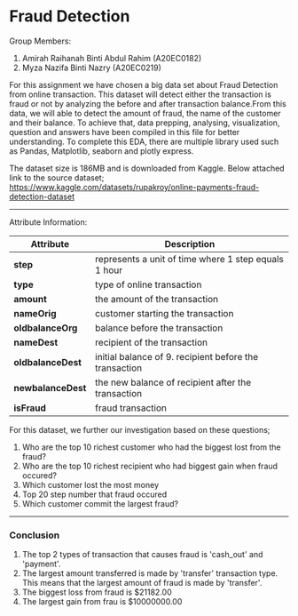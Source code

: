 # Fraud Detection
Group Members:
1. Amirah Raihanah Binti Abdul Rahim (A20EC0182)
2. Myza Nazifa Binti Nazry (A20EC0219)

For this assignment we have chosen a big data set about Fraud Detection from online transaction. This dataset will detect either the transaction is fraud or not by analyzing the before and after transaction balance.From this data, we will able to detect the amount of fraud, the name of the customer and their balance. To achieve that, data prepping, analysing, visualization, question and answers have been compiled in this file for better understanding. To complete this EDA, there are multiple library used such as Pandas, Matplotlib, seaborn and plotly express.

The dataset size is 186MB and is downloaded from Kaggle. Below attached link to the source dataset;
https://www.kaggle.com/datasets/rupakroy/online-payments-fraud-detection-dataset

---

Attribute Information:

| Attribute | Description |
| --- | --- |
| **step** |    represents a unit of time where 1 step equals 1 hour |
|**type** |   type of online transaction |
| **amount** | the amount of the transaction |
| **nameOrig** |  customer starting the transaction |
| **oldbalanceOrg** |  balance before the transaction |
| **nameDest** |    recipient of the transaction |
| **oldbalanceDest** |   initial balance of 9. recipient before the transaction |
| **newbalanceDest** |   the new balance of recipient after the transaction |
|**isFraud** |   fraud transaction |

For this dataset, we further our investigation based on these questions;
1. Who are the top 10 richest customer who had the biggest lost from the fraud?
2.  Who are the top 10 richest recipient who had biggest gain when fraud occured?
3.  Which customer lost the most money
4.  Top 20 step number that fraud occured
5.  Which customer commit the largest fraud?
---
### Conclusion
1. The top 2 types of transaction that causes fraud is 'cash_out' and 'payment'.
2. The largest amount transferred is made by 'transfer' transaction type. This means that the largest amount of fraud is made by 'transfer'.
3. The biggest loss from fraud is $21182.00
4. The largest gain from frau is $10000000.00
